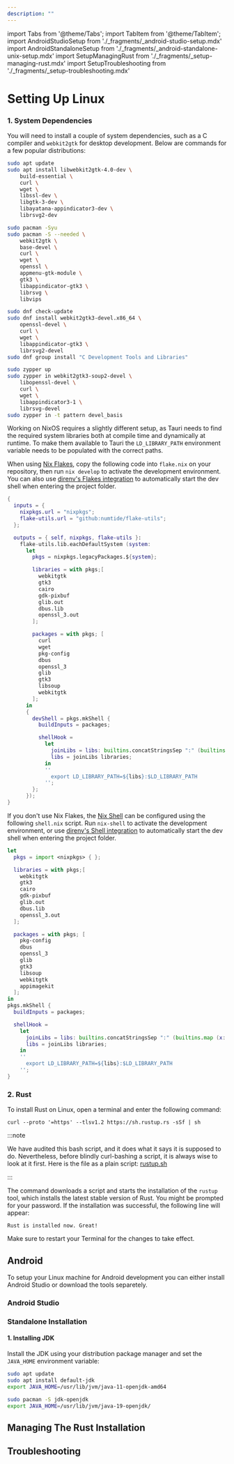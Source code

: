 ```yaml
---
description: ""
---
```


import Tabs from '@theme/Tabs';
import TabItem from '@theme/TabItem';
import AndroidStudioSetup from './_fragments/_android-studio-setup.mdx'
import AndroidStandaloneSetup from './_fragments/_android-standalone-unix-setup.mdx'
import SetupManagingRust from './_fragments/_setup-managing-rust.mdx'
import SetupTroubleshooting from './_fragments/_setup-troubleshooting.mdx'

# Setting Up Linux

### 1. System Dependencies

You will need to install a couple of system dependencies, such as a C compiler and `webkit2gtk` for desktop development. Below are commands for a few popular distributions:

<Tabs>
  <TabItem value="debian" label="Debian" default>

```sh
sudo apt update
sudo apt install libwebkit2gtk-4.0-dev \
    build-essential \
    curl \
    wget \
    libssl-dev \
    libgtk-3-dev \
    libayatana-appindicator3-dev \
    librsvg2-dev
```

  </TabItem>
  <TabItem value="arch" label="Arch">

```sh
sudo pacman -Syu
sudo pacman -S --needed \
    webkit2gtk \
    base-devel \
    curl \
    wget \
    openssl \
    appmenu-gtk-module \
    gtk3 \
    libappindicator-gtk3 \
    librsvg \
    libvips
```

  </TabItem>
  <TabItem value="fedora" label="Fedora">

```sh
sudo dnf check-update
sudo dnf install webkit2gtk3-devel.x86_64 \
    openssl-devel \
    curl \
    wget \
    libappindicator-gtk3 \
    librsvg2-devel
sudo dnf group install "C Development Tools and Libraries"
```

  </TabItem>
  <TabItem value="opensuse" label="openSUSE">

```sh
sudo zypper up
sudo zypper in webkit2gtk3-soup2-devel \
    libopenssl-devel \
    curl \
    wget \
    libappindicator3-1 \
    librsvg-devel
sudo zypper in -t pattern devel_basis
```

  </TabItem>
  <TabItem value="nixos" label="NixOS">

Working on NixOS requires a slightly different setup, as Tauri needs to find the required system libraries both at compile time and
dynamically at runtime. To make them available to Tauri the `LD_LIBRARY_PATH` environment variable needs to be populated with the correct paths.

When using [Nix Flakes], copy the following code into `flake.nix` on your repository, then run `nix develop` to activate the development environment. You can also use [direnv's Flakes integration] to automatically start the dev shell when entering the project folder.

```nix
{
  inputs = {
    nixpkgs.url = "nixpkgs";
    flake-utils.url = "github:numtide/flake-utils";
  };

  outputs = { self, nixpkgs, flake-utils }:
    flake-utils.lib.eachDefaultSystem (system:
      let
        pkgs = nixpkgs.legacyPackages.${system};

        libraries = with pkgs;[
          webkitgtk
          gtk3
          cairo
          gdk-pixbuf
          glib.out
          dbus.lib
          openssl_3.out
        ];

        packages = with pkgs; [
          curl
          wget
          pkg-config
          dbus
          openssl_3
          glib
          gtk3
          libsoup
          webkitgtk
        ];
      in
      {
        devShell = pkgs.mkShell {
          buildInputs = packages;

          shellHook =
            let
              joinLibs = libs: builtins.concatStringsSep ":" (builtins.map (x: "${x}/lib") libs);
              libs = joinLibs libraries;
            in
            ''
              export LD_LIBRARY_PATH=${libs}:$LD_LIBRARY_PATH
            '';
        };
      });
}
```

If you don't use Nix Flakes, the [Nix Shell] can be configured using the following `shell.nix` script. Run `nix-shell` to activate the development environment, or use [direnv's Shell integration] to automatically start the dev shell when entering the project folder.

```nix
let
  pkgs = import <nixpkgs> { };

  libraries = with pkgs;[
    webkitgtk
    gtk3
    cairo
    gdk-pixbuf
    glib.out
    dbus.lib
    openssl_3.out
  ];

  packages = with pkgs; [
    pkg-config
    dbus
    openssl_3
    glib
    gtk3
    libsoup
    webkitgtk
    appimagekit
  ];
in
pkgs.mkShell {
  buildInputs = packages;

  shellHook =
    let
      joinLibs = libs: builtins.concatStringsSep ":" (builtins.map (x: "${x}/lib") libs);
      libs = joinLibs libraries;
    in
    ''
      export LD_LIBRARY_PATH=${libs}:$LD_LIBRARY_PATH
    '';
}
```

  </TabItem>
</Tabs>

### 2. Rust

To install Rust on Linux, open a terminal and enter the following command:

```shell
curl --proto '=https' --tlsv1.2 https://sh.rustup.rs -sSf | sh
```

:::note

We have audited this bash script, and it does what it says it is supposed to do. Nevertheless, before blindly curl-bashing a script, it is always wise to look at it first. Here is the file as a plain script: [rustup.sh]

:::

The command downloads a script and starts the installation of the `rustup` tool, which installs the latest stable version of Rust. You might be prompted for your password. If the installation was successful, the following line will appear:

```text
Rust is installed now. Great!
```

Make sure to restart your Terminal for the changes to take effect.

## Android

To setup your Linux machine for Android development you can either install Android Studio or download the tools separetely.

### Android Studio

<AndroidStudioSetup platform="linux" />

### Standalone Installation

#### 1. Installing JDK

Install the JDK using your distribution package manager and set the `JAVA_HOME` environment variable:

<Tabs>
  <TabItem value="debian" label="Debian" default>

```sh
sudo apt update
sudo apt install default-jdk
export JAVA_HOME=/usr/lib/jvm/java-11-openjdk-amd64
```

  </TabItem>
  <TabItem value="arch" label="Arch">

```sh
sudo pacman -S jdk-openjdk
export JAVA_HOME=/usr/lib/jvm/java-19-openjdk/
```

  </TabItem>
</Tabs>

<AndroidStandaloneSetup platform="linux" />

## Managing The Rust Installation

<SetupManagingRust />

## Troubleshooting

<SetupTroubleshooting />

[rustup.sh]: https://sh.rustup.rs
[Nix Flakes]: https://nixos.wiki/wiki/Flakes
[direnv's Flakes integration]: https://nixos.wiki/wiki/Flakes#Direnv_integration
[Nix Shell]: https://nixos.wiki/wiki/Development_environment_with_nix-shell
[direnv's Shell integration]: https://nixos.wiki/wiki/Development_environment_with_nix-shell#direnv
